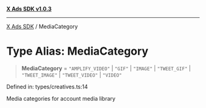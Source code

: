[**X Ads SDK v1.0.3**](../README.md)

***

[X Ads SDK](../globals.md) / MediaCategory

# Type Alias: MediaCategory

> **MediaCategory** = `"AMPLIFY_VIDEO"` \| `"GIF"` \| `"IMAGE"` \| `"TWEET_GIF"` \| `"TWEET_IMAGE"` \| `"TWEET_VIDEO"` \| `"VIDEO"`

Defined in: types/creatives.ts:14

Media categories for account media library
